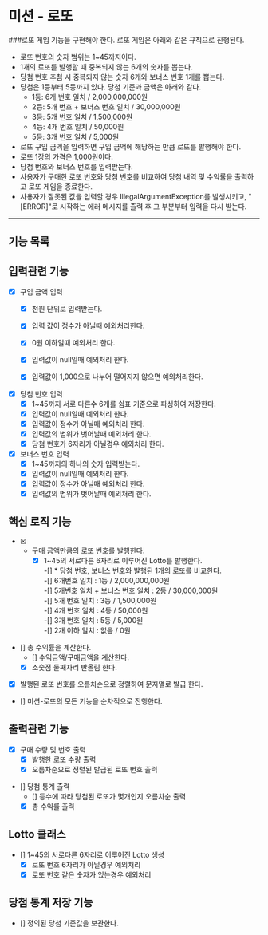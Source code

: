 미션 - 로또
==========

###로또 게임 기능을 구현해야 한다. 로또 게임은 아래와 같은 규칙으로 진행된다.

* 로또 번호의 숫자 범위는 1~45까지이다.
* 1개의 로또를 발행할 때 중복되지 않는 6개의 숫자를 뽑는다.
* 당첨 번호 추첨 시 중복되지 않는 숫자 6개와 보너스 번호 1개를 뽑는다.
* 당첨은 1등부터 5등까지 있다. 당첨 기준과 금액은 아래와 같다.
    - 1등: 6개 번호 일치 / 2,000,000,000원
    - 2등: 5개 번호 + 보너스 번호 일치 / 30,000,000원
    - 3등: 5개 번호 일치 / 1,500,000원
    - 4등: 4개 번호 일치 / 50,000원
    - 5등: 3개 번호 일치 / 5,000원
* 로또 구입 금액을 입력하면 구입 금액에 해당하는 만큼 로또를 발행해야 한다.
* 로또 1장의 가격은 1,000원이다.
* 당첨 번호와 보너스 번호를 입력받는다.
* 사용자가 구매한 로또 번호와 당첨 번호를 비교하여 당첨 내역 및 수익률을 출력하고 로또 게임을 종료한다.
* 사용자가 잘못된 값을 입력할 경우 IllegalArgumentException를 발생시키고, "[ERROR]"로 시작하는 에러 메시지를 출력 후 그 부분부터 입력을 다시 받는다.
    
***

기능 목록
---------

## 입력관련 기능  
* [x] 구입 금액 입력   
  - [x] 천원 단위로 입력받는다.   
  - [x] 입력 값이 정수가 아닐때 예외처리한다.   
  - [x] 0원 이하일때 예외처리 한다.   
  - [x] 입력값이 null일때 예외처리 한다.   
  - [x] 입력값이 1,000으로 나누어 떨어지지 않으면 예외처리한다.

  
* [x]  당첨 번호 입력
    - [x] 1~45까지 서로 다른수 6개를 쉼표 기준으로 파싱하여 저장한다.  
    - [x] 입력값이 null일때 예외처리 한다.
    - [x] 입력값이 정수가 아닐때 예외처리 한다.
    - [x] 입력값의 범위가 벗어날때 예외처리 한다.
    - [x] 당첨 번호가 6자리가 아닐경우 예외처리 한다.

* [x] 보너스 번호 입력      
  - [x] 1~45까지의 하나의 숫자 입력받는다.    
  - [x] 입력값이 null일때 예외처리 한다.   
  - [x] 입력값이 정수가 아닐때 예외처리 한다.   
  - [x] 입력값의 범위가 벗어날때 예외처리 한다.   

## 핵심 로직 기능
-[x] * 구매 금액만큼의 로또 번호를 발행한다.
    -[x] 1~45의 서로다른 6자리로 이루어진 Lotto를 발행한다.   
-[] * 당첨 번호, 보너스 번호와 발행된 1개의 로또를 비교한다.   
    -[] 6개번호 일치 : 1등 / 2,000,000,000원    
    -[] 5개번호 일치 + 보너스 번호 일치 : 2등 /  30,000,000원   
    -[] 5개 번호 일치 : 3등 / 1,500,000원   
    -[] 4개 번호 일치 : 4등 / 50,000원   
    -[] 3개 번호 일치 : 5등 / 5,000원   
    -[] 2개 이하 일치 : 없음 / 0원   
* [] 총 수익률을 계산한다. 
    - [] 수익금액/구매금액을 계산한다.
    - [x] 소숫점 둘째자리 반올림 한다.
* [x] 발행된 로또 번호를 오름차순으로 정렬하여 문자열로 발급 한다.
* [] 미션-로또의 모든 기능을 순차적으로 진행한다.


## 출력관련 기능
* [x] 구매 수량 및 번호 출력 
  -[x] 발행한 로또 수량 출력 
  -[x] 오름차순으로 정렬된 발급된 로또 번호 출력

* [] 당첨 통계 출력 
  * [] 등수에 따라 당첨된 로또가 몇개인지 오름차순 출력   
  * [x] 총 수익률 출력  

## Lotto 클래스
* [] 1~45의 서로다른 6자리로 이루어진 Lotto 생성
    -[x] 로또 번호 6자리가 아닐경우 예외처리
    -[x] 로또 번호 같은 숫자가 있는경우 예외처리

## 당첨 통계 저장 기능
* [] 정의된 당첨 기준값을 보관한다.